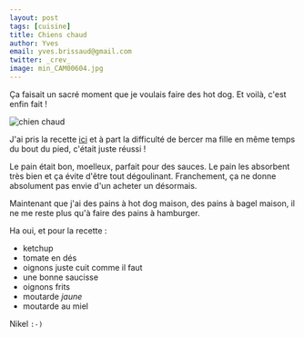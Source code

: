 ```yaml
---
layout: post
tags: [cuisine]
title: Chiens chaud
author: Yves
email: yves.brissaud@gmail.com
twitter: _crev_
image: min_CAM00604.jpg
---
```


Ça faisait un sacré moment que je voulais faire des hot dog. Et voilà, c'est enfin fait !

![chien chaud](min_CAM00604.jpg)

J'ai pris la recette [ici](http://sandrakavital.blogspot.fr/2006/08/hot-dog-buns.html) et à part la difficulté de bercer ma fille en même temps du bout du pied, c'était juste réussi !

Le pain était bon, moelleux, parfait pour des sauces. Le pain les absorbent très bien et ça évite d'être tout dégoulinant. Franchement, ça ne donne absolument pas envie d'un acheter un désormais.

Maintenant que j'ai des pains à hot dog maison, des pains à bagel maison, il ne me reste plus qu'à faire des pains à hamburger.

Ha oui, et pour la recette :

* ketchup
* tomate en dés
* oignons juste cuit comme il faut
* une bonne saucisse
* oignons frits
* moutarde _jaune_
* moutarde au miel

Nikel `:-)`